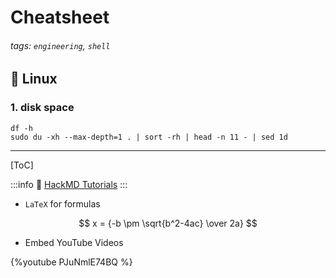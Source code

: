 # Cheatsheet

###### tags: `engineering`, `shell`

## :memo: Linux

### 1. disk space
```shell=1
df -h
sudo du -xh --max-depth=1 . | sort -rh | head -n 11 - | sed 1d
```

---
[ToC]

:::info
:pushpin: [HackMD Tutorials](https://hackmd.io/c/tutorials) 
:::

- `LaTeX` for formulas

$$
x = {-b \pm \sqrt{b^2-4ac} \over 2a}
$$

- Embed YouTube Videos

{%youtube PJuNmlE74BQ %}


